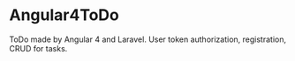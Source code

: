 # Angular4ToDo
ToDo made by Angular 4 and Laravel. User token authorization, registration, CRUD for tasks.

